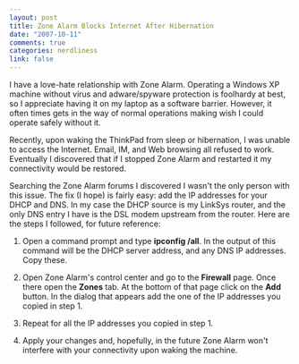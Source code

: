 ```yaml
--- 
layout: post
title: Zone Alarm Blocks Internet After Hibernation
date: "2007-10-11"
comments: true
categories: nerdliness
link: false
---
```

I have a love-hate relationship with Zone Alarm.  Operating a Windows XP machine without virus and adware/spyware protection is foolhardy at best, so I appreciate having it on my laptop as a software barrier.  However, it often times gets in the way of normal operations making wish I could operate safely without it.

Recently, upon waking the ThinkPad from sleep or hibernation, I was unable to access the Internet.  Email, IM, and Web browsing all refused to work.  Eventually I discovered that if I stopped Zone Alarm and restarted it my connectivity would be restored.

Searching the Zone Alarm forums I discovered I wasn't the only person with this issue.  The fix (I hope) is fairly easy:  add the IP addresses for your DHCP and DNS.  In my case the DHCP source is my LinkSys router, and the only DNS entry I have is the DSL modem upstream from the router.  Here are the steps I followed, for future reference:

1.  Open a command prompt and type <strong>ipconfig /all</strong>.  In the output of this command will be the DHCP server address, and any DNS IP addresses.  Copy these.

2. Open Zone Alarm's control center and go to the <strong>Firewall</strong> page.  Once there open the <strong>Zones</strong> tab.  At the bottom of that page click on the <strong>Add</strong> button.  In the dialog that appears add the one of the IP addresses you copied in step 1.

3. Repeat for all the IP addresses you copied in step 1.

4. Apply your changes and, hopefully, in the future Zone Alarm won't interfere with your connectivity upon waking the machine.
